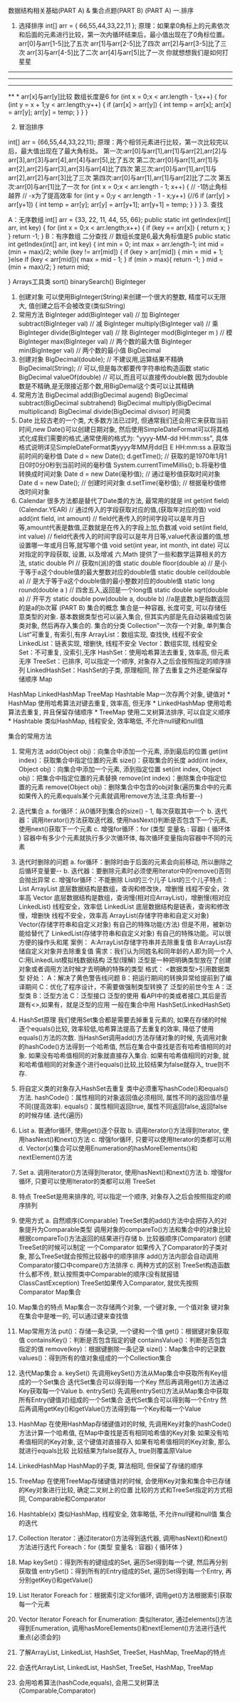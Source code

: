 数据结构相关基础(PART A) & 集合点题(PART B)
(PART A)
一.排序
1. 选择排序
int[] arr = { 66,55,44,33,22,11 };
原理：如果拿0角标上的元素依次和后面的元素进行比较，第一次内循环结束后，最小值出现在了0角标位置。
arr[0]与arr[1-5]比了五次
arr[1]与arr[2-5]比了四次
arr[2]与arr[3-5]比了三次
arr[3]与arr[4-5]比了二次
arr[4]与arr[5]比了一次
你就想想我们是如何打星星
*****
****
***
**
*
arr[x]与arr[y]比较
数组长度是6
for (int x = 0;x < arr.length - 1;x++) {
    for (int y = x + 1;y < arr.length;y++) {
        if (arr[x] > arr[y]) {
            int temp = arr[x];
            arr[x] = arr[y];
            arr[y] = temp;
        }
    }
}

2. 冒泡排序

int[] arr = {66,55,44,33,22,11};
原理：两个相邻元素进行比较，第一次比较完以后，最大值出现在了最大角标处。
第一次:arr[0]与arr[1],arr[1]与arr[2],arr[2]与arr[3],arr[3]与arr[4],arr[4]与arr[5],比了五次
第二次:arr[0]与arr[1],arr[1]与arr[2],arr[2]与arr[3],arr[3]与arr[4]比了四次
第三次:arr[0]与arr[1],arr[1]与arr[2],arr[2]与arr[3]比了三次
第四次:arr[0]与arr[1],arr[1]与arr[2]比了二次
第五次:arr[0]与arr[1]比了一次
for (int x = 0;x < arr.length - 1; x++) {
    // -1防止角标越界
    // -x为了提高效率
    for (int y = 0;y < arr.length - 1 - x;y++) {//6
        if (arr[y] > arr[y+1]) {
            int temp = arr[y];
            arr[y] = arr[y+1];
            arr[y+1] = temp;
        }
    }
}
3. 查找

A：无序数组
int[] arr = {33, 22, 11, 44, 55, 66};
public static int getIndex(int[] arr, int key) {
    for (int x = 0;x < arr.length;x++) {
        if (key == arr[x]) {
            return x;
        }
    }
    return -1;
}
B：有序数组 二分查找
// 数组长度是6,最大角标值是5
public static int getIndex(int[] arr, int key) {
    int min = 0;
    int max = arr.length-1;
    int mid = (min + max)/2;
    while (key != arr[mid]) {
        if (key > arr[mid]) {
            min = mid + 1;
        }else if (key < arr[mid]){
            max = mid - 1;
        }
        if (min > max){
            return -1;
        }
        mid = (min + max)/2;
    }
    return mid;

}
Arrays工具类
sort()
binarySearch()
BigInteger
1. 创建对象
可以使用BigInteger(String)来创建一个很大的整数, 精度可以无限大, 值创建之后不会被改变(类似String)
2. 常用方法
BigInteger add(BigInteger val) // 加
BigInteger subtract(BigInteger val) // 减
BigInteger multiply(BigInteger val) // 乘
BigInteger divide(BigInteger val) // 除
BigInteger mod(BigInteger m ) // 模
BigInteger max(BigInteger val) // 两个数的最大值
BigInteger min(BigInteger val) // 两个数的最小值
BigDecimal
1. 创建对象
BigDecimal(double); // 不建议用,运算结果不精确
BigDecimal(String); // 可以,但是每次都要传字符串给构造函数
static BigDecimal valueOf(double) // 可以,而且可以直接传double数
因为double数是不精确,是无限接近那个数,用BigDemal这个类可以让其精确
2. 常用方法
BigDecimal add(BigDecimal augend)
BigDecimal subtract(BigDecimal subtrahend)
BigDecimal multiply(BigDecimal multiplicand)
BigDecimal divide(BigDecimal divisor)
时间类
1. Date
比较古老的一个类, 大多数方法已过时, 但通常我们还会用它来获取当前时间,new Date()可以创建日期对象, 然后使用SimpleDateFormat可以将其格式化成我们需要的格式,通常使用的格式为: "yyyy-MM-dd HH:mm:ss", 具体格式说明详见SimpleDateFormat类yyyy年MM月dd日 E HH:mm:ss
a.获取当前时间的毫秒值
Date d = new Date();
d.getTime(); // 获取的是1970年1月1日0时0分0秒到当前时间的毫秒值
System.currentTimeMillis();
b.将毫秒值转换成时间对象
Date d = new Date(毫秒值); // 通过毫秒值获取时间对象
Date d = new Date(); // 创建时间对象
d.setTime(毫秒值); // 根据毫秒值修改时间对象
2. Calendar
很多方法都是替代了Date类的方法, 最常用的就是
int get(int field)(Calendar.YEAR) // 通过传入的字段获取对应的值,(获取年对应的值)
void add(int field, int amount) // field代表传入的时间字段可以是年月日等,amount代表是数值,正数就是在传入的字段上加,负数减
void set(int field, int value) // field代表传入的时间字段可以是年月日等,value代表设置的值,想设置哪一年或月日等,就写哪个值
void set(int year, int month, int date)
可以对指定的字段获取, 设置, 以及增减 六.Math
提供了一些和数学运算相关的方法,
static double PI // 获取π(派)的值
static double floor(double a) // 是小于等于a这个double值的最大整数对应的double值
static double ceil(double a) // 是大于等于a这个double值的最小整数对应的double值
static long round(double a ) // 四舍五入,返回是一个long值
static double sqrt(double a) // 开平方
static double pow(double a, double b) //a是底数,b是指数返回的是a的b次幂
(PART B)
集合的概念
集合是一种容器, 长度可变, 可以存储任意类型的对象.
基本数据类型也可以装入集合, 但其实内部是先自动装箱成包装类对象, 然后再存入集合的.
集合的分类
Collection”一次存一个对象, 单列集合
List“可重复, 有索引,有序
ArrayList：数组实现, 查找快, 线程不安全
LinkedList：链表实现, 增删快, 线程不安全
Vector：数组实现, 线程安全
Set：不可重复, 没索引,无序
HashSet：使用哈希算法去重复, 效率高, 但元素无序
TreeSet：已排序, 可以指定一个顺序, 对象存入之后会按照指定的顺序排列
LinkedHashSet：HashSet的子类, 原理相同, 除了去重复之外还能保留存储顺序
Map

HashMap
LinkedHashMap
TreeMap
Hashtable
Map一次存两个对象, 键值对 * HashMap 使用哈希算法对键去重复, 效率高, 但无序 * LinkedHashMap 使用哈希算法去重复, 并且保留存储顺序 * TreeMap 使用二叉树算法排序, 可以自定义顺序 * Hashtable 类似HashMap, 线程安全, 效率略低, 不允许null键和null值

集合的常用方法
1. 常用方法
add(Object obj)：向集合中添加一个元素, 添到最后的位置
get(int index)：获取集合中指定位置的元素
size()：获取集合的长度
add(int index, Object obj)：向集合中添加一个元素, 添到指定位置
set(int index, Object obj)：把集合中指定位置的元素替换
remove(int index)：删除集合中指定位置的元素
remove(Object obj)：删除集合中包含的obj对象(遍历集合中的元素如果传入的元素equals某个元素就调用remove方法,注意:角标要--)
2. 迭代集合
a. for循环：从0循环到集合的size() - 1, 每次获取其中一个
b. 迭代器：调用iterator()方法获取迭代器, 使用hasNext()判断是否包含下一个元素, 使用next()获取下一个元素
c. 增强for循环：for (类型 变量名 : 容器) { 循环体 } 容器中有多少个元素就执行多少次循环体, 每次循环变量指向容器中不同的元素
3. 迭代时删除的问题
a. for循环：删除时由于后面的元素会向前移动, 所以删除之后循环变量要--
b. 迭代器：要删除元素时必须使用Iterator中的remove()否则会抛出异常
c. 增强for循环：不能删除
List的三个儿子
List的三个儿子特点：
List
ArrayList
底层数据结构是数组，查询和修改快，增删慢
线程不安全，效率高
Vector
底层数据结构是数组，查询慢(相对应ArrayList)，增删慢(相对应LinkedList)
线程安全，效率低
LinkedList
底层数据结构是链表，查询和修改慢，增删快
线程不安全，效率高
ArrayList(存储字符串和自定义对象)
Vector(存储字符串和自定义对象)
有自己的特殊功能(方法)
但是不用，被新功能给替代了
LinkedList(存储字符串和自定义对象)
有自己的特殊功能。可以很方便的操作头和尾
案例：
A:ArrayList存储字符串并去除重复值
B:ArrayList存储自定义对象并去除重复值
需求：我们认为同姓名和同年龄的人即为同一个人
C:用LinkedList模拟栈数据结构
泛型(理解)
泛型是一种把明确类型放在了创建对象或者调用方法时候才去明确的特殊的类型
格式：
<数据类型>引用数据类型
好处：
A：解决了黄色警告线问题
B：把运行期间的转换异常给提前到了编译期间
C：优化了程序设计，不需要做强制类型转换了
泛型的前世今生
A：泛型类
B：泛型方法
C：泛型接口
泛型的使用
看API中的类或者接口,其后是否跟有<>,如果有，就是泛型的应用
一般在集合中用
HashSet(LinkedHashSet)

1. HashSet原理
我们使用Set集合都是需要去掉重复元素的, 如果在存储的时候逐个equals()比较, 效率较低,哈希算法提高了去重复的效率, 降低了使用equals()方法的次数.
当HashSet调用add()方法存储对象的时候, 先调用对象的hashCode()方法得到一个哈希值, 然后在集合中查找是否有哈希值相同的对象.
如果没有哈希值相同的对象就直接存入集合.
如果有哈希值相同的对象, 就和哈希值相同的对象逐个进行equals()比较,比较结果为false就存入, true则不存.
2. 将自定义类的对象存入HashSet去重复
类中必须重写hashCode()和equals()方法.
hashCode()：属性相同的对象返回值必须相同, 属性不同的返回值尽量不同(提高效率).
equals()：属性相同返回true, 属性不同返回false,返回false的时候存储.
迭代(遍历)

1. List
a. 普通for循环, 使用get()逐个获取
b. 调用iterator()方法得到Iterator, 使用hasNext()和next()方法
c. 增强for循环, 只要可以使用Iterator的类都可以用
d. Vector(x)集合可以使用Enumeration的hasMoreElements()和nextElement()方法
2. Set
a. 调用iterator()方法得到Iterator, 使用hasNext()和next()方法
b. 增强for循环, 只要可以使用Iterator的类都可以用
TreeSet

1. 特点
TreeSet是用来排序的, 可以指定一个顺序, 对象存入之后会按照指定的顺序排列
2. 使用方式
a. 自然顺序(Comparable)
TreeSet类的add()方法中会把存入的对象提升为Comparable类型
调用对象的compareTo()方法和集合中的对象比较
根据compareTo()方法返回的结果进行存储
b. 比较器顺序(Comparator)
创建TreeSet的时候可以制定 一个Comparator
如果传入了Comparator的子类对象, 那么TreeSet就会按照比较器中的顺序排序
add()方法内部会自动调用Comparator接口中compare()方法排序
c. 两种方式的区别
TreeSet构造函数什么都不传, 默认按照类中Comparable的顺序(没有就报错ClassCastException)
TreeSet如果传入Comparator, 就优先按照Comparator
Map集合
1. Map集合的特点
Map集合一次存储两个对象, 一个键对象, 一个值对象
键对象在集合中是唯一的, 可以通过键来查找值
2. Map常用方法
put()：存储一条记录, 一个键和一个值
get()：根据键对象获取值
containsKey()：判断是否包含指定的键
containsValue()：判断是否包含指定的值
remove(key)：根据键删除一条记录
size()：Map集合中的记录数
values()：得到所有的值对象组成的一个Collection集合
3. 迭代Map集合
a. keySet()
先调用keySet()方法从Map集合中获取所有Key组成的一个Set集合
迭代Set集合可以得到每一个Key
然后再调用get()方法通过Key获取每一个Value
b. entrySet()
先调用entrySet()方法从Map集合中获取所有Entry(键值对)组成的一个Set集合
迭代Set集合可以得到每一个Entry
然后再调用getKey()和getValue()方法得到每一个Key和每一个Value
4. HashMap
在使用HashMap存储键值对的时候, 先调用Key对象的hashCode()方法计算一个哈希值, 在Map中查找是否有相同哈希值的Key对象
如果没有哈希值相同的Key对象, 这个键值对直接存入
如果有哈希值相同的Key对象, 那么就进行equals比较
比较结果为false就存入, true则覆盖原Value
5. LinkedHashMap
HashMap的子类, 算法相同, 但保留了存储的顺序
6. TreeMap
在使用TreeMap存储键值对的时候, 会使用Key对象和集合中已存储的Key对象进行比较, 确定二叉树上的位置
比较的方式和TreeSet指定的方式相同, Comparable和Comparator
7. Hashtable(x)
类似HashMap, 线程安全, 效率略低, 不允许null键和null值
集合的迭代
1. Collection
Iterator：通过iterator()方法得到迭代器, 调用hasNext()和next()方法进行迭代
Foreach：for (类型 变量名 : 容器) { 循环体 }
2. Map
keySet()：得到所有的键组成的Set, 遍历Set得到每一个键, 然后再分别获取值
entrySet()：得到所有的Entry组成的Set, 遍历Set得到每一个Entry, 再分别getKey()和getValue()
3. List
Iterator
Foreach
for：根据索引定义for循环, 调用get()方法根据索引获取每一个元素
4. Vector
Iterator
Foreach
for
Enumeration: 类似Iterator, 通过elements()方法得到Enumeration, 调用hasMoreElements()和nextElement()方法进行迭代
重点(必须会的)
1. 了解ArrayList, LinkedList, HashSet, TreeSet, HashMap, TreeMap的特点
2. 会迭代ArrayList, LinkedList, HashSet, TreeSet, HashMap, TreeMap
3. 会用哈希算法(hashCode,equals), 会用二叉树算法(Comparable,Comparator)
